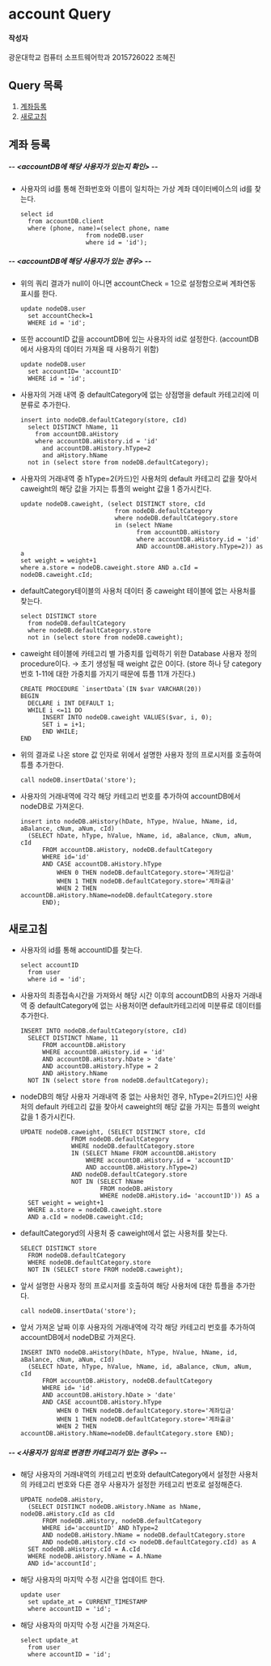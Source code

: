 # account Query

#### 작성자

광운대학교 컴퓨터 소프트웨어학과 2015726022 조혜진

## Query 목록

1. [계좌등록](#1)
2. [새로고침](#2)

<a name="1"></a>

## 계좌 등록

##### -- <accountDB에 해당 사용자가 있는지 확인> --
- 사용자의 id를 통해 전화번호와 이름이 일치하는 가상 계좌 데이터베이스의 id를 찾는다.

  ```mysql
  select id 
    from accountDB.client 
    where (phone, name)=(select phone, name 
        			from nodeDB.user 
        			where id = 'id');
  ```

##### -- <accountDB에 해당 사용자가 있는 경우> --
- 위의 쿼리 결과가 null이 아니면 accountCheck = 1으로 설정함으로써 계좌연동 표시를 한다. 

  ```mysql
  update nodeDB.user 
    set accountCheck=1 
    WHERE id = 'id';
  ```

- 또한 accountID 값을 accountDB에 있는 사용자의 id로 설정한다. 
  (accountDB에서 사용자의 데이터 가져올 때 사용하기 위함)

  ```mysql
  update nodeDB.user 
    set accountID= 'accountID' 
    WHERE id = 'id';
  ```

- 사용자의 거래 내역 중 defaultCategory에 없는 상점명을 default 카테고리에 미분류로 추가한다.

  ```mysql
  insert into nodeDB.defaultCategory(store, cId) 
    select DISTINCT hName, 11 
      from accountDB.aHistory 
      where accountDB.aHistory.id = 'id' 
        and accountDB.aHistory.hType=2 
        and aHistory.hName 
    not in (select store from nodeDB.defaultCategory);
  ```

- 사용자의 거래내역 중 hType=2(카드)인 사용처의 default 카테고리 값을 찾아서 
  caweight의 해당 값을 가지는 튜플의 weight 값을 1 증가시킨다.

  ```mysql
  update nodeDB.caweight, (select DISTINCT store, cId 
                            from nodeDB.defaultCategory 
                            where nodeDB.defaultCategory.store 
                            in (select hName 
                                  from accountDB.aHistory 
                                  where accountDB.aHistory.id = 'id' 
                                  AND accountDB.aHistory.hType=2)) as a 
  set weight = weight+1 
  where a.store = nodeDB.caweight.store AND a.cId = nodeDB.caweight.cId;
  ```

- defaultCategory테이블의 사용처 데이터 중 caweight 테이블에 없는 사용처를 찾는다.

  ```mysql
  select DISTINCT store 
    from nodeDB.defaultCategory 
    where nodeDB.defaultCategory.store 
    not in (select store from nodeDB.caweight);
  ```

- caweight 테이블에 카테고리 별 가중치를 입력하기 위한 Database 사용자 정의 procedure이다.
  → 초기 생성될 때 weight 값은 0이다. 
  (store 하나 당 category 번호 1-11에 대한 가중치를 가지기 때문에 튜플 11개 가진다.)

  ```mysql
  CREATE PROCEDURE `insertData`(IN $var VARCHAR(20))
  BEGIN
	DECLARE i INT DEFAULT 1;
  	WHILE i <=11 DO
		INSERT INTO nodeDB.caweight VALUES($var, i, 0);
		SET i = i+1;
    	END WHILE;
  END
  ```
  
- 위의 결과로 나온 store 값 인자로 위에서 설명한 사용자 정의 프로시저를 호출하여 튜플 추가한다.

  ```mysql
  call nodeDB.insertData('store');
  ```

- 사용자의 거래내역에 각각 해당 카테고리 번호를 추가하여 accountDB에서 nodeDB로 가져온다. 

  ```mysql
  insert into nodeDB.aHistory(hDate, hType, hValue, hName, id, aBalance, cNum, aNum, cId) 
  	(SELECT hDate, hType, hValue, hName, id, aBalance, cNum, aNum, cId 
		FROM accountDB.aHistory, nodeDB.defaultCategory 
		WHERE id='id' 
		AND CASE accountDB.aHistory.hType 
			WHEN 0 THEN nodeDB.defaultCategory.store='계좌입금' 
			WHEN 1 THEN nodeDB.defaultCategory.store='계좌출금' 
			WHEN 2 THEN accountDB.aHistory.hName=nodeDB.defaultCategory.store 
		END);
  ```

<a name="2"></a>

## 새로고침

- 사용자의 id를 통해 accountID를 찾는다.

  ```mysql
  select accountID 
    from user 
    where id = 'id';
  ```

- 사용자의 최종접속시간을 가져와서 해당 시간 이후의 accountDB의 사용자 거래내역 중 defaultCategory에 없는 사용처이면 
default카테고리에 미분류로 데이터를 추가한다. 

  ```mysql
  INSERT INTO nodeDB.defaultCategory(store, cId) 
  	SELECT DISTINCT hName, 11 
		FROM accountDB.aHistory 
		WHERE accountDB.aHistory.id = 'id' 
		AND accountDB.aHistory.hDate > 'date' 
		AND accountDB.aHistory.hType = 2 
		AND aHistory.hName 
	NOT IN (select store from nodeDB.defaultCategory);
  ```

- nodeDB의 해당 사용자 거래내역 중 없는 사용처인 경우, hType=2(카드)인 사용처의 default 카테고리 값을 찾아서 
  caweight의 해당 값을 가지는 튜플의 weight 값을 1 증가시킨다.

  ```mysql
  UPDATE nodeDB.caweight, (SELECT DISTINCT store, cId 
  				FROM nodeDB.defaultCategory 
				WHERE nodeDB.defaultCategory.store 
				IN (SELECT hName FROM accountDB.aHistory 
					WHERE accountDB.aHistory.id = 'accountID' 
					AND accountDB.aHistory.hType=2) 
				AND nodeDB.defaultCategory.store 
				NOT IN (SELECT hName 
						FROM nodeDB.aHistory 
						WHERE nodeDB.aHistory.id= 'accountID')) AS a 
	SET weight = weight+1 
	WHERE a.store = nodeDB.caweight.store 
	AND a.cId = nodeDB.caweight.cId;
  ```

- defaultCategoryd의 사용처 중 caweight에서 없는 사용처를 찾는다.

  ```mysql
  SELECT DISTINCT store 
  	FROM nodeDB.defaultCategory 
	WHERE nodeDB.defaultCategory.store 
	NOT IN (SELECT store FROM nodeDB.caweight);
  ```

- 앞서 설명한 사용자 정의 프로시저를 호출하여 해당 사용처에 대한 튜플을 추가한다.

  ```mysql
  call nodeDB.insertData('store');
  ```

- 앞서 가져온 날짜 이후 사용자의 거래내역에 각각 해당 카테고리 번호를 추가하여 accountDB에서 nodeDB로 가져온다. 

  ```mysql
  INSERT INTO nodeDB.aHistory(hDate, hType, hValue, hName, id, aBalance, cNum, aNum, cId) 
  	(SELECT hDate, hType, hValue, hName, id, aBalance, cNum, aNum, cId 
		FROM accountDB.aHistory, nodeDB.defaultCategory 
		WHERE id= 'id'  
		AND accountDB.aHistory.hDate > 'date' 
		AND CASE accountDB.aHistory.hType 
			WHEN 0 THEN nodeDB.defaultCategory.store='계좌입금' 
			WHEN 1 THEN nodeDB.defaultCategory.store='계좌출금' 
			WHEN 2 THEN accountDB.aHistory.hName=nodeDB.defaultCategory.store END);
  ```

##### -- <사용자가 임의로 변경한 카테고리가 있는 경우> --
- 해당 사용자의 거래내역의 카테고리 번호와 defaultCategory에서 설정한 사용처의 카테고리 번호와 다른 경우 
사용자가 설정한 카테고리 번호로 설정해준다.

  ```mysql
  UPDATE nodeDB.aHistory, 
  	(SELECT DISTINCT nodeDB.aHistory.hName as hName, nodeDB.aHistory.cId as cId 
		FROM nodeDB.aHistory, nodeDB.defaultCategory 
		WHERE id='accountID' AND hType=2 
		AND nodeDB.aHistory.hName = nodeDB.defaultCategory.store 
		AND nodeDB.aHistory.cId <> nodeDB.defaultCategory.cId) as A 
	SET nodeDB.aHistory.cId = A.cId 
	WHERE nodeDB.aHistory.hName = A.hName
	AND id='accountId';
  ```

- 해당 사용자의 마지막 수정 시간을 업데이트 한다.

  ```mysql
  update user 
    set update_at = CURRENT_TIMESTAMP 
    where accountID = 'id';
  ```

- 해당 사용자의 마지막 수정 시간을 가져온다.

  ```mysql
  select update_at 
    from user 
    where accountID = 'id';
  ```

  
